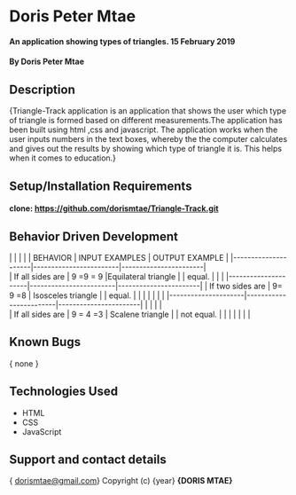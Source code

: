 # Doris Peter Mtae
#### An application showing types of triangles. 15 February 2019
#### By Doris Peter Mtae
## Description
{Triangle-Track application is an application that shows the user which type of triangle is formed based on different measurements.The application has been built using html ,css and javascript. The application works when the user inputs numbers in the text boxes, whereby the the computer calculates and gives out the results by showing which type of triangle it is. This helps when it comes to education.}
## Setup/Installation Requirements
#### clone: https://github.com/dorismtae/Triangle-Track.git
## Behavior Driven Development
  |                     |                        |                       |
  |     BEHAVIOR        |   INPUT EXAMPLES       |      OUTPUT EXAMPLE   |
  |---------------------|------------------------|-----------------------|                   
  | If all sides are    |     9 =9 = 9           |Equilateral triangle   |
  | equal.              |                        |                       |
  |---------------------|------------------------|-----------------------|
  | If two sides are    |     9= 9 =8            | Isosceles triangle    |
  |  equal.             |                        |                       |
  |                     |                        |                       |
  |---------------------|------------------------|-----------------------|                                   |                     |                        |                       |  
  |  If  all sides are  |     9 = 4 =3           |  Scalene triangle     |
  |   not equal.        |                        |                       |
  |                     |                        |                       |


## Known Bugs
{ none }
## Technologies Used
* HTML
* CSS
* JavaScript
## Support and contact details
{ dorismtae@gmail.com}
Copyright (c) {year} **{DORIS MTAE}**
